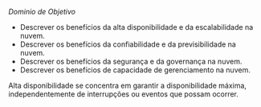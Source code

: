 
*Dominio de Objetivo*

- Descrever os benefícios da alta disponibilidade e da escalabilidade na nuvem.
- Descrever os benefícios da confiabilidade e da previsibilidade na nuvem.
- Descrever os benefícios da segurança e da governança na nuvem.
- Descrever os benefícios de capacidade de gerenciamento na nuvem.

Alta disponibilidade se concentra em garantir a disponibilidade máxima, independentemente de interrupções ou eventos que possam ocorrer.